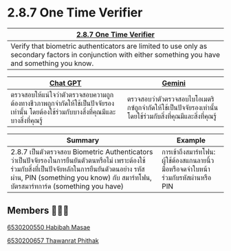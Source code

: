 # 2.8.7 One Time Verifier 

| [2.8.7 One Time Verifier](https://owasp.org/www-project-application-security-verification-standard/https://owasp.org/www-project-application-security-verification-standard/https://owasp.org/www-project-application-security-verification-standard/) |
| ----------- |
| Verify that biometric authenticators are limited to use only as secondary factors in conjunction with either something you have and something you know.      | 

|   [Chat GPT](https://chatgpt.com) | [Gemini](https://gemini.google.com/app?hl=th) |
| -------- | ------- |
|ตรวจสอบให้แน่ใจว่าตัวตรวจสอบความถูกต้องทางชีวภาพถูกจำกัดให้ใช้เป็นปัจจัยรองเท่านั้น โดยต้องใช้ร่วมกับบางสิ่งที่คุณมีและบางสิ่งที่คุณรู้| ตรวจสอบว่าตัวตรวจสอบไบโอเมตริกซ์ถูกจำกัดให้ใช้เป็นปัจจัยรองเท่านั้น โดยใช้ร่วมกับสิ่งที่คุณมีและสิ่งที่คุณรู้    |

| Summary    | Example |
| -------- | ------- |
| 2.8.7 เป็นตัวตรวจสอบ Biometric Authenticators ว่าเป็นปัจจัยรองในการยืนยันตัวตนหรือไม่ เพราะต้องใช้ร่วมกับสิ่งที่เป็นปัจจัยหลักในการยืนยันตัวตนอย่าง รหัสผ่าน, PIN (something you know) กับ สมาร์ทโฟน, บัตรสมาร์ทการ์ด (something you have) | การเข้าถึงสมาร์ทโฟน: ผู้ใช้ต้องสแกนลายนิ้วมือหรือจดจำใบหน้า ร่วมกับรหัสผ่านหรือ PIN    |

## Members 🧕👩‍🦰
[6530200550 Habibah Masae](chocokorn.github.io/security-requirement)

[6530200657 Thawanrat Phithak](https://tongyeh.github.io/security-requirement)
